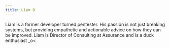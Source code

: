 ```yaml
---
title: Liam O
---
```


Liam is a former developer turned pentester. His passion is not just breaking systems, but providing empathetic and actionable advice on how they can be improved. Liam is Director of Consulting at Assurance and is a duck enthusiast _o<